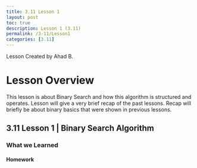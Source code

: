```yaml
---
title: 3.11 Lesson 1
layout: post
toc: true
description: Lesson 1 (3.11)
permalink: /3-11/Lesson1
categories: [3.11]
---
```


Lesson Created by Ahad B.

# Lesson Overview

This lesson is about Binary Search and how this algorithm is structured and operates. Lesson will give a very brief recap of the past lessons. Recap will briefly be about binary basics that were shown in previous lessons.

## 3.11 Lesson 1 | Binary Search Algorithm




### What we Learned



#### Homework
